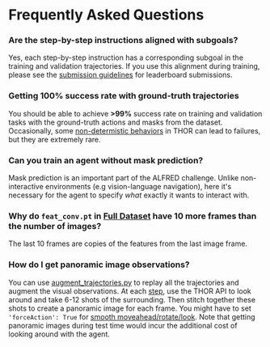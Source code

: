 # Frequently Asked Questions


### Are the step-by-step instructions aligned with subgoals?

Yes, each step-by-step instruction has a corresponding subgoal in the training and validation trajectories. If you use this alignment during training, please see the [submission guidelines](https://leaderboard.allenai.org/alfred/submissions/get-started) for leaderboard submissions. 

### Getting 100% success rate with ground-truth trajectories

You should be able to achieve **>99%** success rate on training and validation tasks with the ground-truth actions and masks from the dataset. Occasionally, some [non-determistic behaviors](https://github.com/askforalfred/alfred/issues/19) in THOR can lead to failures, but they are extremely rare. 

### Can you train an agent without mask prediction?

Mask prediction is an important part of the ALFRED challenge. Unlike non-interactive environments (e.g vision-language navigation), here it's necessary for the agent to specify *what* exactly it wants to interact with.

### Why do `feat_conv.pt` in [Full Dataset](https://ai2-vision-alfred.s3-us-west-2.amazonaws.com/full_2.1.0.7z) have 10 more frames than the number of images?

The last 10 frames are copies of the features from the last image frame. 

### How do I get panoramic image observations?

You can use [augment_trajectories.py](../gen/scripts/augment_trajectories.py) to replay all the trajectories and augment the visual observations. At each [step](https://github.com/askforalfred/alfred/blob/a88bafac23a21725087d5a7b484dfcadeef1c5dc/gen/scripts/augment_trajectories.py#L137), use the THOR API to look around and take 6-12 shots of the surrounding. Then stitch together these shots to create a panoramic image for each frame. You might have to set `'forceAction': True` for [smooth moveahead/rotate/look](https://github.com/askforalfred/alfred/blob/a88bafac23a21725087d5a7b484dfcadeef1c5dc/env/thor_env.py#L258). Note that getting panoramic images during test time would incur the additional cost of looking around with the agent.  
